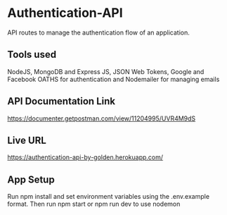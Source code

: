 # Authentication-API
API routes to manage the authentication flow of an application.

## Tools used
NodeJS, MongoDB and Express JS, JSON Web Tokens, Google and Facebook OATHS for authentication and Nodemailer for managing emails

## API Documentation Link
https://documenter.getpostman.com/view/11204995/UVR4M9dS

## Live URL
https://authentication-api-by-golden.herokuapp.com/

## App Setup
Run npm install and set environment variables using the .env.example format.
Then run npm start or npm run dev to use nodemon

